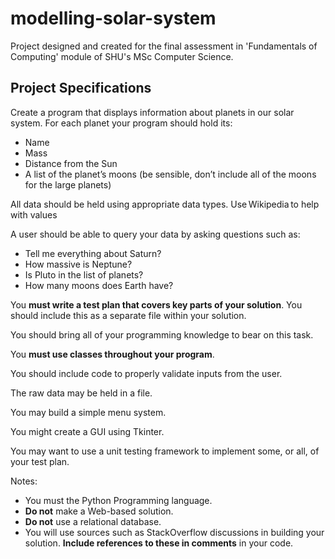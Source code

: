 # modelling-solar-system
Project designed and created for the final assessment in 'Fundamentals of Computing' module of SHU's MSc Computer Science.

## Project Specifications
Create a program that displays information about planets in our solar system. For each planet your program should hold its: 
* Name
* Mass
* Distance from the Sun
* A list of the planet’s moons (be sensible, don’t include all of the moons for the large planets)

All data should be held using appropriate data types. Use Wikipedia to help with values

A user should be able to query your data by asking questions such as: 
* Tell me everything about Saturn? 
* How massive is Neptune? 
* Is Pluto in the list of planets? 
* How many moons does Earth have? 

You **must write a test plan that covers key parts of your solution**. You should include this as a separate file within your solution. 

You should bring all of your programming knowledge to bear on this task. 

You **must use classes throughout your program**. 

You should include code to properly validate inputs from the user. 

The raw data may be held in a file. 

You may build a simple menu system. 

You might create a GUI using Tkinter. 

You may want to use a unit testing framework to implement some, or all, of your test plan. 

Notes: 
* You must the Python Programming language. 
* **Do not** make a Web-based solution. 
* **Do not** use a relational database. 
* You will use sources such as StackOverflow discussions in building your solution. **Include references to these in comments** in your code.  
